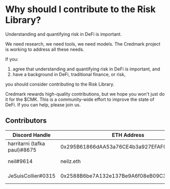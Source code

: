# Why should I contribute to the Risk Library?

Understanding and quantifying risk in DeFi is important.&#x20;

We need research, we need tools, we need models. The Credmark project is working to address all these needs.&#x20;

If you:

1. agree that understanding and quantifying risk in DeFi is important, and
2. have a background in DeFi, traditional finance, or risk,

you should consider contributing to the Risk Library.&#x20;

Credmark rewards high-quality contributions, but we hope you won't just do it for the $CMK. This is a community-wide effort to improve the state of DeFi. If you can help, please join us.

## Contributors

| Discord Handle               | ETH Address                                | Reward           | Comments         |
| ---------------------------- | ------------------------------------------ | ---------------- | ---------------- |
| harritarni (tafka paul)#8675 | 0x295B61866dAA53a76CE4b3a927EFAF0059b4a90A | 0 CMK (internal) | Original version |
| neil#9614                    | neilz.eth                                  | 0 CMK (internal) |                  |
| JeSuisCollier#0315           | 0x2588B6be7A132e137Be9A6f08eB09C359688b150 | 0 CMK (internal) |                  |
